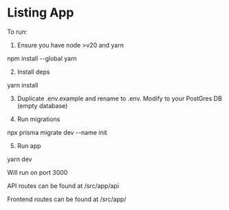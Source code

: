 # Listing App

To run:

1. Ensure you have node >v20 and yarn

npm install --global yarn

2. Install deps

yarn install

3. Duplicate .env.example and rename to .env. Modify to your PostGres DB (empty database)

4. Run migrations

npx prisma migrate dev --name init

5. Run app

yarn dev

Will run on port 3000

API routes can be found at /src/app/api

Frontend routes can be found at /src/app/
